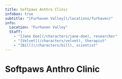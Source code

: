 ```yaml
---
title: Softpaws Anthro Clinic
infobox: true
subtitle: "[Furhaven Valley](/locations/furhaven)"
info:
  Location: "Furhaven Valley"
  Staff:
    - "[Jane Doe](/characters/jane-doe), researcher"
    - "[Velvet](/characters/velvet), therapist"
    - "[Bill](/characters/bill), scientist"
---
```


# Softpaws Anthro Clinic
